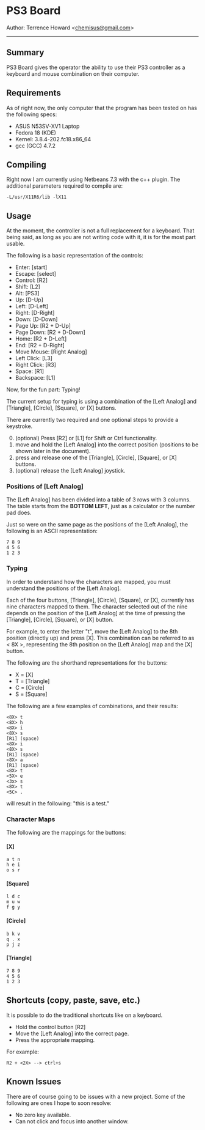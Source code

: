 # PS3 Board

Author: Terrence Howard <<chemisus@gmail.com>>

-----------
## Summary

PS3 Board gives the operator the ability to use their PS3 controller as a 
keyboard and mouse combination on their computer.

## Requirements

As of right now, the only computer that the program has been tested on has
the following specs:
* ASUS N53SV-XV1 Laptop
* Fedora 18 (KDE)
* Kernel: 3.8.4-202.fc18.x86_64
* gcc (GCC) 4.7.2

## Compiling

Right now I am currently using Netbeans 7.3 with the c++ plugin.
The additional parameters required to compile are:

    -L/usr/X11R6/lib -lX11

## Usage

At the moment, the controller is not a full replacement for a keyboard.
That being said, as long as you are not writing code with it, it is for
the most part usable.

The following is a basic representation of the controls:
* Enter: [start]
* Escape: [select]
* Control: [R2]
* Shift: [L2]
* Alt: [PS3]
* Up: [D-Up]
* Left: [D-Left]
* Right: [D-Right]
* Down: [D-Down]
* Page Up: [R2 + D-Up]
* Page Down: [R2 + D-Down]
* Home: [R2 + D-Left]
* End: [R2 + D-Right]
* Move Mouse: [Right Analog]
* Left Click: [L3]
* Right Click: [R3]
* Space: [R1]
* Backspace: [L1]

Now, for the fun part: Typing!

The current setup for typing is using a combination of the [Left Analog] and
[Triangle], [Circle], [Square], or [X] buttons.

There are currently two required and one optional steps to provide a keystroke.

0. (optional) Press [R2] or [L1] for Shift or Ctrl functionality.
1. move and hold the [Left Analog] into the correct position (positions to be shown later in the document). 
2. press and release one of the [Triangle], [Circle], [Square], or [X] buttons.
3. (optional) release the [Left Analog] joystick.

### Positions of [Left Analog]

The [Left Analog] has been divided into a table of 3 rows with 3 columns.
The table starts from the **BOTTOM LEFT**, just as a calculator or the number
pad does.

Just so were on the same page as the positions of the [Left Analog], the following
is an ASCII representation:

    7 8 9
    4 5 6
    1 2 3

### Typing

In order to understand how the characters are mapped, you must understand the positions of the [Left Analog].

Each of the four buttons, [Triangle], [Circle], [Square], or [X], currently has nine characters mapped to them.
The character selected out of the nine depends on the position of the [Left Analog] at the time of pressing
the [Triangle], [Circle], [Square], or [X] button.

For example, to enter the letter "t", move the [Left Analog] to the 8th position (directly up) and press [X].
This combination can be referred to as < 8X >, representing the 8th position on the [Left Analog] map and the [X] button.

The following are the shorthand representations for the buttons:

* X = [X]
* T = [Triangle]
* C = [Circle]
* S = [Square]

The following are a few examples of combinations, and their results:

    <8X> t
    <8X> h
    <8X> i
    <8X> s
    [R1] (space)
    <8X> i
    <8X> s
    [R1] (space)
    <8X> a
    [R1] (space)
    <8X> t
    <5X> e
    <3x> s
    <8X> t
    <5C> .

will result in the following: "this is a test."

### Character Maps

The following are the mappings for the buttons:

#### [X]

    a t n
    h e i
    o s r
    
#### [Square]

    l d c
    m u w
    f g y

#### [Circle]

    b k v
    q . x
    p j z

#### [Triangle]

    7 8 9
    4 5 6
    1 2 3

## Shortcuts (copy, paste, save, etc.)

It is possible to do the traditional shortcuts like on a keyboard.

* Hold the control button [R2]
* Move the [Left Analog] into the correct page.
* Press the appropriate mapping.

For example:

    R2 + <2X> --> ctrl+s

## Known Issues

There are of course going to be issues with a new project. Some of the following are ones I hope to soon resolve:

* No zero key available.
* Can not click and focus into another window.

